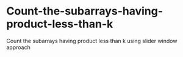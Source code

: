 # Count-the-subarrays-having-product-less-than-k
Count the subarrays having product less than k using slider window approach
